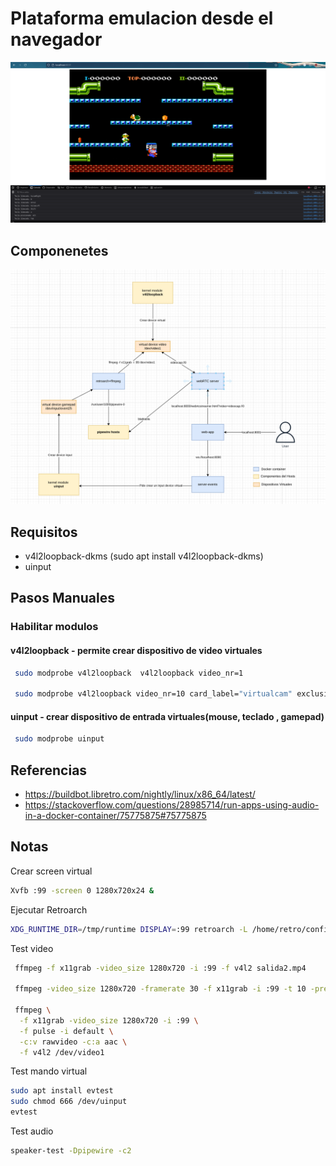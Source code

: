 # Plataforma emulacion desde el navegador
![](https://github.com/fernandoAlfaro00/emuweb/blob/main/images/ejemplo.png)

## Componenetes
![](https://github.com/fernandoAlfaro00/emuweb/blob/main/images/comunicacion.png)
## Requisitos
- v4l2loopback-dkms (sudo apt install v4l2loopback-dkms)
- uinput


## Pasos Manuales 

### Habilitar modulos

#### v4l2loopback - permite crear dispositivo de video virtuales

```bash
 sudo modprobe v4l2loopback  v4l2loopback video_nr=1

 sudo modprobe v4l2loopback video_nr=10 card_label="virtualcam" exclusive_caps=1
```

#### uinput - crear dispositivo de entrada virtuales(mouse, teclado , gamepad)

```bash
 sudo modprobe uinput
```


## Referencias

- https://buildbot.libretro.com/nightly/linux/x86_64/latest/
- https://stackoverflow.com/questions/28985714/run-apps-using-audio-in-a-docker-container/75775875#75775875



## Notas
Crear screen virtual
```bash
Xvfb :99 -screen 0 1280x720x24 &
```
Ejecutar Retroarch
```bash
XDG_RUNTIME_DIR=/tmp/runtime DISPLAY=:99 retroarch -L /home/retro/config/nestopia_libretro.so /home/retro/roms/roms/contra.nes &
```

Test video 
```bash
 ffmpeg -f x11grab -video_size 1280x720 -i :99 -f v4l2 salida2.mp4

 ffmpeg -video_size 1280x720 -framerate 30 -f x11grab -i :99 -t 10 -preset ultrafast -c:v libx264 salida2.mp4

 ffmpeg \
  -f x11grab -video_size 1280x720 -i :99 \
  -f pulse -i default \
  -c:v rawvideo -c:a aac \
  -f v4l2 /dev/video1

```

Test mando virtual
```bash
sudo apt install evtest
sudo chmod 666 /dev/uinput
evtest
```

Test audio

```bash
speaker-test -Dpipewire -c2

```